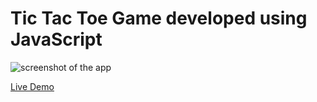 # Tic Tac Toe Game developed using JavaScript
 
![screenshot of the app](https://raw.githubusercontent.com/praveenorugantitech/praveenorugantitech-javascript/master/0_Projects/praveenorugantitech-tic-tac-toe-game/screenshot.PNG "Tic Tac Toe Game")


[Live Demo](https://praveenorugantitech.github.io/praveenorugantitech-javascript/0_Projects/praveenorugantitech-tic-tac-toe-game/Demo)


